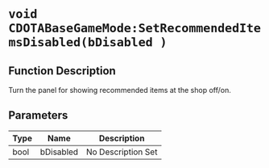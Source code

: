 # `void CDOTABaseGameMode:SetRecommendedItemsDisabled(bDisabled )`
## Function Description
Turn the panel for showing recommended items at the shop off/on.
## Parameters
Type|Name|Description
--|--|--
bool|bDisabled|No Description Set
